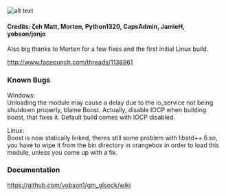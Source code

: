 ![alt text](https://github.com/JamieH/gm_glsock/raw/master/images/logo.png "Logo")

#### Credits: ζeh Matt, Morten, Python1320, CapsAdmin, JamieH, yobson/jonjo

Also big thanks to Morten for a few fixes and the first initial Linux build.

http://www.facepunch.com/threads/1136961

### Known Bugs

Windows:  
    Unloading the module may cause a delay due to the io_service not being shutdown properly, blame Boost.
    Actually, disable IOCP when building boost, that fixes it. Default build comes with IOCP disabled.

Linux:  
    Boost is now statically linked, theres still some problem with libstd++.6.so, you have to wipe it from
    the bin directory in orangebox in order to load this module, unless you come up with a fix.
    
### Documentation
https://github.com/yobson1/gm_glsock/wiki
